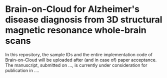 # Brain-on-Cloud for Alzheimer's disease diagnosis from 3D structural magnetic resonance whole-brain scans
In this repository, the sample IDs and the entire implementation code of Brain-on-Cloud will be uploaded after (and in case of) paper acceptance. The manuscript, submitted on ..., is currently under consideration for publication in ....
